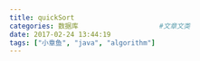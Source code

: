 ```yaml
---
title: quickSort
categories: 数据库                    #文章文类
date: 2017-02-24 13:44:19
tags: ["小章鱼", "java", "algorithm"]
---
```

